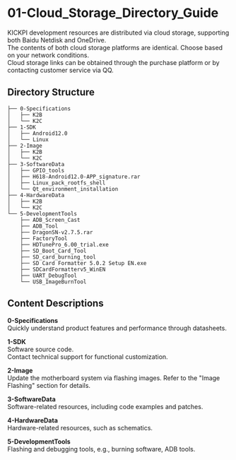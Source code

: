 # 01-Cloud_Storage_Directory_Guide

KICKPI development resources are distributed via cloud storage, supporting both Baidu Netdisk and OneDrive.  
The contents of both cloud storage platforms are identical. Choose based on your network conditions.  
Cloud storage links can be obtained through the purchase platform or by contacting customer service via QQ.

## Directory Structure

```
├── 0-Specifications
│   ├── K2B
│   └── K2C
├── 1-SDK
│   ├── Android12.0
│   └── Linux
├── 2-Image
│   ├── K2B
│   └── K2C
├── 3-SoftwareData
│   ├── GPIO_tools
│   ├── H618-Android12.0-APP_signature.rar
│   ├── Linux_pack_rootfs_shell
│   └── Qt_environment_installation
├── 4-HardwareData
│   ├── K2B
│   └── K2C
└── 5-DevelopmentTools
    ├── ADB_Screen_Cast
    ├── ADB_Tool
    ├── DragonSN-v2.7.5.rar
    ├── FactoryTool
    ├── HDTunePro_6.00_trial.exe
    ├── SD_Boot_Card_Tool
    ├── SD_card_burning_tool
    ├── SD Card Formatter 5.0.2 Setup EN.exe
    ├── SDCardFormatterv5_WinEN
    ├── UART_DebugTool
    └── USB_ImageBurnTool
```



## Content Descriptions

**0-Specifications**  
Quickly understand product features and performance through datasheets.  

**1-SDK**  
Software source code.  
Contact technical support for functional customization.  

**2-Image**  
Update the motherboard system via flashing images. Refer to the "Image Flashing" section for details.  

**3-SoftwareData**  
Software-related resources, including code examples and patches.  

**4-HardwareData**  
Hardware-related resources, such as schematics.  

**5-DevelopmentTools**  
Flashing and debugging tools, e.g., burning software, ADB tools.

